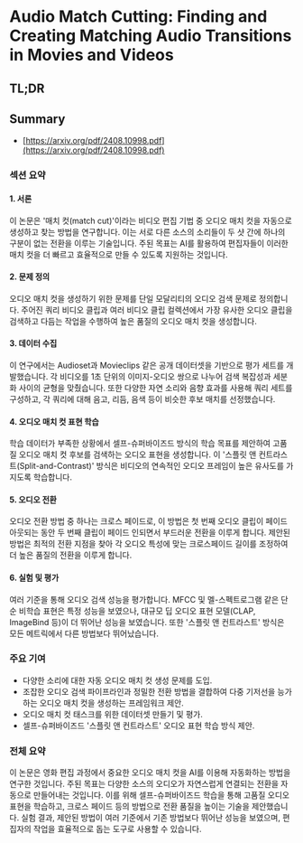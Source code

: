 # Audio Match Cutting: Finding and Creating Matching Audio Transitions in Movies and Videos
## TL;DR
## Summary
- [https://arxiv.org/pdf/2408.10998.pdf](https://arxiv.org/pdf/2408.10998.pdf)

### 섹션 요약

#### **1. 서론**
이 논문은 '매치 컷(match cut)'이라는 비디오 편집 기법 중 오디오 매치 컷을 자동으로 생성하고 찾는 방법을 연구합니다. 이는 서로 다른 소스의 소리들이 두 샷 간에 하나의 구분이 없는 전환을 이루는 기술입니다. 주된 목표는 AI를 활용하여 편집자들이 이러한 매치 컷을 더 빠르고 효율적으로 만들 수 있도록 지원하는 것입니다.

#### **2. 문제 정의**
오디오 매치 컷을 생성하기 위한 문제를 단일 모달리티의 오디오 검색 문제로 정의합니다. 주어진 쿼리 비디오 클립과 여러 비디오 클립 컬렉션에서 가장 유사한 오디오 클립을 검색하고 다듬는 작업을 수행하여 높은 품질의 오디오 매치 컷을 생성합니다.

#### **3. 데이터 수집**
이 연구에서는 Audioset과 Movieclips 같은 공개 데이터셋을 기반으로 평가 세트를 개발했습니다. 각 비디오를 1초 단위의 이미지-오디오 쌍으로 나누어 검색 복잡성과 세분화 사이의 균형을 맞췄습니다. 또한 다양한 자연 소리와 음향 효과를 사용해 쿼리 세트를 구성하고, 각 쿼리에 대해 음고, 리듬, 음색 등이 비슷한 후보 매치를 선정했습니다.

#### **4. 오디오 매치 컷 표현 학습**
학습 데이터가 부족한 상황에서 셀프-슈퍼바이즈드 방식의 학습 목표를 제안하여 고품질 오디오 매치 컷 후보를 검색하는 오디오 표현을 생성합니다. 이 '스플릿 앤 컨트라스트(Split-and-Contrast)' 방식은 비디오의 연속적인 오디오 프레임이 높은 유사도를 가지도록 학습합니다.

#### **5. 오디오 전환**
오디오 전환 방법 중 하나는 크로스 페이드로, 이 방법은 첫 번째 오디오 클립이 페이드 아웃되는 동안 두 번째 클립이 페이드 인되면서 부드러운 전환을 이루게 합니다. 제안된 방법은 최적의 전환 지점을 찾아 각 오디오 특성에 맞는 크로스페이드 길이를 조정하여 더 높은 품질의 전환을 이루게 합니다.

#### **6. 실험 및 평가**
여러 기준을 통해 오디오 검색 성능을 평가합니다. MFCC 및 멜-스펙트로그램 같은 단순 비학습 표현은 특정 성능을 보였으나, 대규모 딥 오디오 표현 모델(CLAP, ImageBind 등)이 더 뛰어난 성능을 보였습니다. 또한 '스플릿 앤 컨트라스트' 방식은 모든 메트릭에서 다른 방법보다 뛰어났습니다.

### 주요 기여
- 다양한 소리에 대한 자동 오디오 매치 컷 생성 문제를 도입.
- 조잡한 오디오 검색 파이프라인과 정밀한 전환 방법을 결합하여 다중 기저선을 능가하는 오디오 매치 컷을 생성하는 프레임워크 제안.
- 오디오 매치 컷 태스크를 위한 데이터셋 만들기 및 평가.
- 셀프-슈퍼바이즈드 '스플릿 앤 컨트라스트' 오디오 표현 학습 방식 제안.

### 전체 요약
이 논문은 영화 편집 과정에서 중요한 오디오 매치 컷을 AI를 이용해 자동화하는 방법을 연구한 것입니다. 주된 목표는 다양한 소스의 오디오가 자연스럽게 연결되는 전환을 자동으로 만들어내는 것입니다. 이를 위해 셀프-슈퍼바이즈드 학습을 통해 고품질 오디오 표현을 학습하고, 크로스 페이드 등의 방법으로 전환 품질을 높이는 기술을 제안했습니다. 실험 결과, 제안된 방법이 여러 기준에서 기존 방법보다 뛰어난 성능을 보였으며, 편집자의 작업을 효율적으로 돕는 도구로 사용할 수 있습니다.
